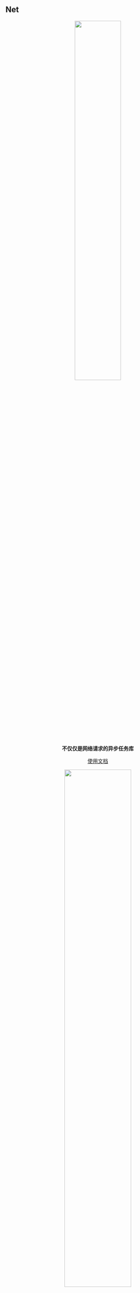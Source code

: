 ## Net

<p align="center"><img src="https://i.imgur.com/YRdJdzG.jpg" width="50%"/></p>

<p align="center"><strong>不仅仅是网络请求的异步任务库</strong></p>

<p align="center"><a href="http://liangjingkanji.github.io/Net/">使用文档</a></p>

<p align="center"><img src="https://i.imgur.com/NFL3tTk.jpg" width="60%"/></p>

<p align="center">
<a href="https://jitpack.io/#liangjingkanji/Net"><img src="https://jitpack.io/v/liangjingkanji/Net.svg"/></a>
<img src="https://img.shields.io/badge/language-kotlin-orange.svg"/>
<img src="https://img.shields.io/badge/license-Apache-blue"/>
<a href="https://jq.qq.com/?_wv=1027&k=vWsXSNBJ"><img src="https://img.shields.io/badge/QQ群-752854893-blue"/></a>
</p>

<p align="center"><img src="https://i.imgur.com/aBe7Ib2.png" align="center" width="30%;" /></p>



Android上不是最强网络任务库, 创新式的网络请求库(针对[Kalle](https://github.com/yanzhenjie/Kalle)网络请求框架进行扩展), 支持协程高并发网络请求 <br>

<br>



Net 1.x 版本为RxJava实现 <br>
Net 2.x 版本为协程实现(开发者无需掌握协程也可以使用)



正在进行的任务

- OkHttp4.8 重构
- 开发网络日志插件解决`LogCat`输出缺陷

<br>

主要新增特性

- 代码简洁(最少一行代码发起请求)
- 文档详细
- Kotlin
- 协程
- 并发网络请求
- 串行网络请求
- 切换线程
- DSL编程
- 支持先强制读取缓存后网络请求二次刷新
- 并发请求返回最快请求结果(可返回不同响应数据)
- 方便的缓存处理
- 自动错误信息吐司
- 自动异常捕获
- 自动日志打印异常(任何网络错误可追踪到具体请求接口)
- 自动JSON解析
- 自动处理下拉刷新和上拉加载
- 自动处理分页加载
- 自动缺省页
- 自动处理生命周期
- 自动处理加载对话框
- 协程作用域支持错误和结束回调
- 内置超强轮循器(计时器)



同时完全不影响Kalle的特性

- 九种缓存模式
- 数据库缓存
- 缓存加密
- 上传进度监听
- 下载进度监听
- 断点续传
- 下载文件策略
- 网络连接判断
- 自定义数据转换器
- 网络拦截器
- 重定向
- 自定义请求体
- 全局配置
- Cookie
- SSH证书



<br>

在项目根目录的 build.gradle 添加仓库

```groovy
allprojects {
    repositories {
        // ...
        maven { url 'https://jitpack.io' }
    }
}
```

在 module 的 build.gradle 添加依赖

```groovy
// 协程库(版本自定)
implementation 'org.jetbrains.kotlinx:kotlinx-coroutines-core:1.3.0'
implementation 'org.jetbrains.kotlinx:kotlinx-coroutines-android:1.3.0'

// 支持自动下拉刷新和缺省页的(可选)
implementation 'com.github.liangjingkanji:BRV:1.3.13'

implementation 'com.github.liangjingkanji:Net:2.3.0'
```

<br>

## Contribute

<p align="center">
<img src="https://tva1.sinaimg.cn/large/006tNbRwgy1gaskr305czj30u00wjtcz.jpg" alt="jetbrains" width="15%" />
</p>
<p align="center">
<strong>The project is supported by <a href="https://www.jetbrains.com/">JetBrains</a></strong></p>



## License

```
Licensed under the Apache License, Version 2.0 (the "License");
you may not use this file except in compliance with the License.
You may obtain a copy of the License at

http://www.apache.org/licenses/LICENSE-2.0

Unless required by applicable law or agreed to in writing, software
distributed under the License is distributed on an "AS IS" BASIS,
WITHOUT WARRANTIES OR CONDITIONS OF ANY KIND, either express or implied.
See the License for the specific language governing permissions and
limitations under the License.
```
